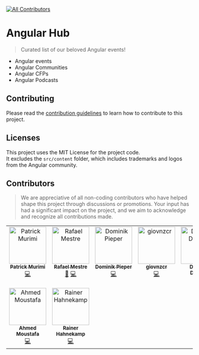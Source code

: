 [![All Contributors](https://img.shields.io/github/all-contributors/angular-sanctuary/angular-hub?color=ee8449&style=flat-square)](#contributors)

# Angular Hub

> Curated list of our beloved Angular events!

- Angular events
- Angular Communities
- Angular CFPs
- Angular Podcasts

## Contributing

Please read the [contribution guidelines](CONTRIBUTING.md) to learn how to contribute to this project.

## Licenses

This project uses the MIT License for the project code.  
It excludes the `src/content` folder, which includes trademarks and logos from the Angular community.

## Contributors

> We are appreciative of all non-coding contributors who have helped shape this project through discussions or promotions. Your input has had a significant impact on the project, and we aim to acknowledge and recognize all contributions made.

<!-- ALL-CONTRIBUTORS-LIST:START - Do not remove or modify this section -->
<!-- prettier-ignore-start -->
<!-- markdownlint-disable -->
<table>
  <tbody>
    <tr>
      <td align="center" valign="top" width="14.28%"><a href="https://linkfree.io/grand-rick001"><img src="https://avatars.githubusercontent.com/u/89421020?v=4?s=100" width="100px;" alt="Patrick Murimi"/><br /><sub><b>Patrick Murimi</b></sub></a><br /><a href="#code-grand-rick001" title="Code">💻</a></td>
      <td align="center" valign="top" width="14.28%"><a href="https://github.com/rlmestre"><img src="https://avatars.githubusercontent.com/u/277805?v=4?s=100" width="100px;" alt="Rafael Mestre"/><br /><sub><b>Rafael Mestre</b></sub></a><br /><a href="#bug-rlmestre" title="Bug reports">🐛</a> <a href="#code-rlmestre" title="Code">💻</a></td>
      <td align="center" valign="top" width="14.28%"><a href="http://nxext.dev"><img src="https://avatars.githubusercontent.com/u/77470?v=4?s=100" width="100px;" alt="Dominik Pieper"/><br /><sub><b>Dominik Pieper</b></sub></a><br /><a href="#code-DominikPieper" title="Code">💻</a></td>
      <td align="center" valign="top" width="14.28%"><a href="https://github.com/giovnzcr"><img src="https://avatars.githubusercontent.com/u/11030212?v=4?s=100" width="100px;" alt="giovnzcr"/><br /><sub><b>giovnzcr</b></sub></a><br /><a href="#code-giovnzcr" title="Code">💻</a></td>
      <td align="center" valign="top" width="14.28%"><a href="https://github.com/Dyqmin"><img src="https://avatars.githubusercontent.com/u/23712053?v=4?s=100" width="100px;" alt="Dominik Donoch"/><br /><sub><b>Dominik Donoch</b></sub></a><br /><a href="#bug-Dyqmin" title="Bug reports">🐛</a> <a href="#code-Dyqmin" title="Code">💻</a></td>
      <td align="center" valign="top" width="14.28%"><a href="https://github.com/ilirbeqirii"><img src="https://avatars.githubusercontent.com/u/24731032?v=4?s=100" width="100px;" alt="Ilir Beqiri"/><br /><sub><b>Ilir Beqiri</b></sub></a><br /><a href="#code-ilirbeqirii" title="Code">💻</a></td>
      <td align="center" valign="top" width="14.28%"><a href="https://eneajaho.me"><img src="https://avatars.githubusercontent.com/u/25394362?v=4?s=100" width="100px;" alt="Enea Jahollari"/><br /><sub><b>Enea Jahollari</b></sub></a><br /><a href="#code-eneajaho" title="Code">💻</a> <a href="#bug-eneajaho" title="Bug reports">🐛</a></td>
    </tr>
    <tr>
      <td align="center" valign="top" width="14.28%"><a href="https://ahmed-moustafa.de/"><img src="https://avatars.githubusercontent.com/u/43710157?v=4?s=100" width="100px;" alt="Ahmed Moustafa"/><br /><sub><b>Ahmed Moustafa</b></sub></a><br /><a href="#code-ahmedhmf" title="Code">💻</a></td>
      <td align="center" valign="top" width="14.28%"><a href="https://www.rainerhahnekamp.com"><img src="https://avatars.githubusercontent.com/u/5721205?v=4?s=100" width="100px;" alt="Rainer Hahnekamp"/><br /><sub><b>Rainer Hahnekamp</b></sub></a><br /><a href="#code-rainerhahnekamp" title="Code">💻</a></td>
    </tr>
  </tbody>
</table>

<!-- markdownlint-restore -->
<!-- prettier-ignore-end -->

<!-- ALL-CONTRIBUTORS-LIST:END -->

